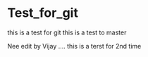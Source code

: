 # Test_for_git
this is a test for git
this is a test to master 

Nee edit by Vijay ....
 this is a terst for 2nd time 
 
